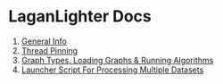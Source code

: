 #  LaganLighter Docs

  1. [General Info](1-general.md)
  2. [Thread Pinning](2-thread-pinning.md)
  3. [Graph Types, Loading Graphs & Running Algorithms](3-loading.md)
  4. [Launcher Script For Processing Multiple Datasets](4-launcher.md)
